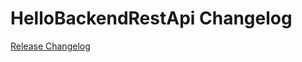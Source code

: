 # HelloBackendRestApi Changelog

[Release Changelog](https://github.com/spryker/hello-backend-rest-api/releases)
